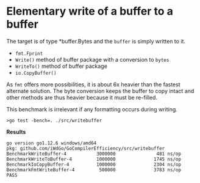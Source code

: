# Elementary write of a buffer to a buffer

The target is of type *buffer.Bytes and the `buffer` is simply written to it.
 - `fmt.Fprint`
 - `Write()` method of buffer package with a conversion to `bytes`
 - `WriteTo()` method of buffer package
 - `io.CopyBuffer()`   

As `fmt` offers more possibilities, it is about 6x heavier than the fastest alternate solution.
The byte conversion keeps the buffer to copy intact and other methods are thus heavier because
it must be re-filled.

This benchmark is irrelevant if any formatting occurs during writing.

`>go test -bench=. ./src/writebuffer` 

**Results**

```
go version go1.12.6 windows/amd64
pkg: github.com/iWdGo/GoCompilerEfficiency/src/writebuffer
BenchmarkWriteBuffer-4           3000000               481 ns/op
BenchmarkWriteToBuffer-4         1000000              1745 ns/op
BenchmarkIoCopyBuffer-4          1000000              2304 ns/op
BenchmarkFmtWriteBuffer-4         500000              3783 ns/op
PASS
```
 